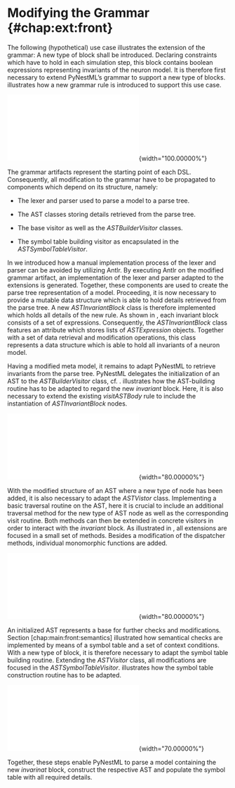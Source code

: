 Modifying the Grammar {#chap:ext:front}
=====================

The following (hypothetical) use case illustrates the extension of the
grammar: A new type of block shall be introduced. Declaring constraints
which have to hold in each simulation step, this block contains boolean
expressions representing invariants of the neuron model. It is therefore
first necessary to extend PyNestML’s grammar to support a new type of
blocks. illustrates how a new grammar rule is introduced to support this
use case.

![New grammar rules: In order to include a new grammar rule, the
existing *body* production is extended by a reference to the extension.
The *invariantBlock* production encapsulates the added concept.<span
data-label="ext:front:gram"></span>](src/pic/ext_front_gram_cropped.pdf){width="100.00000%"}

The grammar artifacts represent the starting point of each DSL.
Consequently, all modification to the grammar have to be propagated to
components which depend on its structure, namely:

-   The lexer and parser used to parse a model to a parse tree.

-   The AST classes storing details retrieved from the parse tree.

-   The base visitor as well as the *ASTBuilderVisitor* classes.

-   The symbol table building visitor as encapsulated in the
    *ASTSymbolTableVisitor*.

In we introduced how a manual implementation process of the lexer and
parser can be avoided by utilizing Antlr. By executing Antlr on the
modified grammar artifact, an implementation of the lexer and parser
adapted to the extensions is generated. Together, these components are
used to create the parse tree representation of a model. Proceeding, it
is now necessary to provide a mutable data structure which is able to
hold details retrieved from the parse tree. A new *ASTInvariantBlock*
class is therefore implemented which holds all details of the new rule.
As shown in , each invariant block consists of a set of expressions.
Consequently, the *ASTInvariantBlock* class features an attribute which
stores lists of *ASTExpression* objects. Together with a set of data
retrieval and modification operations, this class represents a data
structure which is able to hold all invariants of a neuron model.

Having a modified meta model, it remains to adapt PyNestML to retrieve
invariants from the parse tree. PyNestML delegates the initialization of
an AST to the *ASTBuilderVisitor* class, cf. . illustrates how the
AST-building routine has to be adapted to regard the new *invariant*
block. Here, it is also necessary to extend the existing *visitASTBody*
rule to include the instantiation of *ASTInvariantBlock* nodes.

![Modifying the AST builder: In order to initialize an AST according to
the new grammar, the *ASTBuilderVisitor* is extended by an
*ASTInvariantBlock* node building method. An adaptation of the existing
*visitASTBody* method includes the new rule.<span
data-label="ext:front:astB"></span>](src/pic/ext_front_astB_cropped.pdf){width="80.00000%"}

With the modified structure of an AST where a new type of node has been
added, it is also necessary to adapt the *ASTVistor* class. Implementing
a basic traversal routine on the AST, here it is crucial to include an
additional traversal method for the new type of AST node as well as the
corresponding visit routine. Both methods can then be extended in
concrete visitors in order to interact with the *invariant* block. As
illustrated in , all extensions are focused in a small set of methods.
Besides a modification of the dispatcher methods, individual monomorphic
functions are added.

![Modifying the AST visitor: The *ASTVisitor* class is adapted to
support the new type of AST node. The dispatcher functions are adapted,
while new monomorphic hook methods are added.<span
data-label="ext:front:astVisitor"></span>](src/pic/ext_front_astVisitor_cropped.pdf){width="80.00000%"}

An initialized AST represents a base for further checks and
modifications. Section \[chap:main:front:semantics\] illustrated how
semantical checks are implemented by means of a symbol table and a set
of context conditions. With a new type of block, it is therefore
necessary to adapt the symbol table building routine. Extending the
*ASTVisitor* class, all modifications are focused in the
*ASTSymbolTableVisitor*. illustrates how the symbol table construction
routine has to be adapted.

![Adapting the *ASTSymbolTableVisitor*: The *traverseASTBody* method is
extended to regard the new type of block, while the actual handling of
the block is delegated to the *visitASTInvariantBlock* method.<span
data-label="ext:front:symbolVisitor"></span>](src/pic/ext_front_symbolVisitor_cropped.pdf){width="70.00000%"}

Together, these steps enable PyNestML to parse a model containing the
new *invarinat* block, construct the respective AST and populate the
symbol table with all required details.
